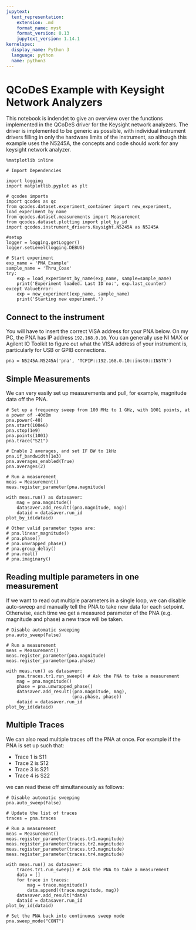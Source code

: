 ```yaml
---
jupytext:
  text_representation:
    extension: .md
    format_name: myst
    format_version: 0.13
    jupytext_version: 1.14.1
kernelspec:
  display_name: Python 3
  language: python
  name: python3
---
```


# QCoDeS Example with Keysight Network Analyzers

This notebook is indendet to give an overview over the functions implemented in the QCoDeS driver for the Keysight network analyzers. The driver is implemented to be generic as possible, with individual instrument drivers filling in only the hardware limits of the instrument, so although this example uses the N5245A, the concepts and code should work for any keysight network analyzer.

```{code-cell} ipython3
%matplotlib inline
```

```{code-cell} ipython3
# Import Dependencies

import logging
import matplotlib.pyplot as plt

# qcodes imports
import qcodes as qc
from qcodes.dataset.experiment_container import new_experiment, load_experiment_by_name
from qcodes.dataset.measurements import Measurement
from qcodes.dataset.plotting import plot_by_id
import qcodes.instrument_drivers.Keysight.N5245A as N5245A

#setup
logger = logging.getLogger()
logger.setLevel(logging.DEBUG)

# Start experiment
exp_name = 'PNA_Example'
sample_name = 'Thru_Coax'
try:
    exp = load_experiment_by_name(exp_name, sample=sample_name)
    print('Experiment loaded. Last ID no:', exp.last_counter)
except ValueError:
    exp = new_experiment(exp_name, sample_name)
    print('Starting new experiment.')
```

## Connect to the instrument

You will have to insert the correct VISA address for your PNA below. On my PC, the PNA has IP address `192.168.0.10`. You can generally use NI MAX or Agilent IO Toolkit to figure out what the VISA address of your instrument is, particularly for USB or GPIB connections.

```{code-cell} ipython3
pna = N5245A.N5245A('pna', 'TCPIP::192.168.0.10::inst0::INSTR')
```

## Simple Measurements

We can very easily set up measurements and pull, for example, magnitude data off the PNA.

```{code-cell} ipython3
# Set up a frequency sweep from 100 MHz to 1 GHz, with 1001 points, at a power of -40dBm
pna.power(-40)
pna.start(100e6)
pna.stop(1e9)
pna.points(1001)
pna.trace("S21")

# Enable 2 averages, and set IF BW to 1kHz
pna.if_bandwidth(1e3)
pna.averages_enabled(True)
pna.averages(2)

# Run a measurement
meas = Measurement()
meas.register_parameter(pna.magnitude)

with meas.run() as datasaver:
    mag = pna.magnitude()
    datasaver.add_result((pna.magnitude, mag))
    dataid = datasaver.run_id
plot_by_id(dataid)

# Other valid parameter types are:
# pna.linear_magnitude()
# pna.phase()
# pna.unwrapped_phase()
# pna.group_delay()
# pna.real()
# pna.imaginary()
```

## Reading multiple parameters in one measurement

If we want to read out multiple parameters in a single loop, we can disable auto-sweep and manually tell the PNA to take new data for each setpoint. Otherwise, each time we get a measured parameter of the PNA (e.g. magnitude and phase) a new trace will be taken.

```{code-cell} ipython3
# Disable automatic sweeping
pna.auto_sweep(False)

# Run a measurement
meas = Measurement()
meas.register_parameter(pna.magnitude)
meas.register_parameter(pna.phase)

with meas.run() as datasaver:
    pna.traces.tr1.run_sweep() # Ask the PNA to take a measurement
    mag = pna.magnitude()
    phase = pna.unwrapped_phase()
    datasaver.add_result((pna.magnitude, mag),
                         (pna.phase, phase))
    dataid = datasaver.run_id
plot_by_id(dataid)
```

## Multiple Traces

We can also read multiple traces off the PNA at once. For example if the PNA is set up such that:
 - Trace 1 is S11
 - Trace 2 is S12
 - Trace 3 is S21
 - Trace 4 is S22
 
we can read these off simultaneously as follows:

```{code-cell} ipython3
# Disable automatic sweeping
pna.auto_sweep(False)

# Update the list of traces
traces = pna.traces

# Run a measurement
meas = Measurement()
meas.register_parameter(traces.tr1.magnitude)
meas.register_parameter(traces.tr2.magnitude)
meas.register_parameter(traces.tr3.magnitude)
meas.register_parameter(traces.tr4.magnitude)

with meas.run() as datasaver:
    traces.tr1.run_sweep() # Ask the PNA to take a measurement
    data = []
    for trace in traces:
        mag = trace.magnitude()
        data.append((trace.magnitude, mag))
    datasaver.add_result(*data)
    dataid = datasaver.run_id
plot_by_id(dataid)
```

```{code-cell} ipython3
# Set the PNA back into continuous sweep mode
pna.sweep_mode("CONT")
```

```{code-cell} ipython3

```
